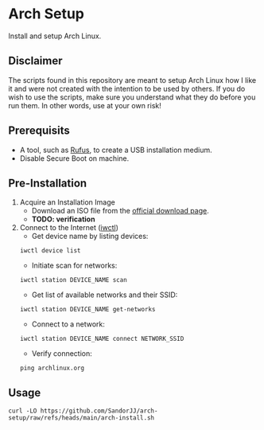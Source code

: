# Arch Setup
Install and setup Arch Linux.

## Disclaimer
The scripts found in this repository are meant to setup Arch Linux how I like it and were not created with the intention to be used by others.
If you do wish to use the scripts, make sure you understand what they do before you run them. In other words, use at your own risk!

## Prerequisits
- A tool, such as [Rufus](rufus.ie/en/), to create a USB installation medium.
- Disable Secure Boot on machine.

## Pre-Installation
1. Acquire an Installation Image
    - Download an ISO file from the [official download page](archlinux.org/download/).
    - **TODO: verification**
2. Connect to the Internet ([iwctl](wiki.archlinux.org/title/lwd#iwctl))
    - Get device name by listing devices:
    ```
    iwctl device list
    ```
    - Initiate scan for networks:
    ```
    iwctl station DEVICE_NAME scan
    ```
    - Get list of available networks and their SSID:
    ```
    iwctl station DEVICE_NAME get-networks
    ```
    - Connect to a network:
    ```
    iwctl station DEVICE_NAME connect NETWORK_SSID
    ```
    - Verify connection:
    ```
    ping archlinux.org
    ```

## Usage
```
curl -LO https://github.com/SandorJJ/arch-setup/raw/refs/heads/main/arch-install.sh
```
